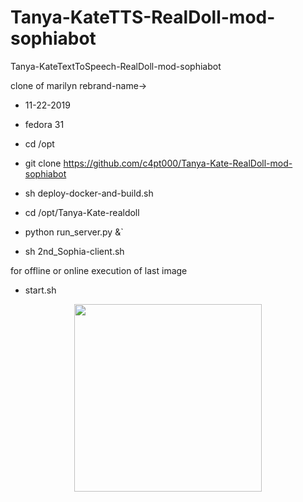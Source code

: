 # Tanya-KateTTS-RealDoll-mod-sophiabot
Tanya-KateTextToSpeech-RealDoll-mod-sophiabot

clone of marilyn rebrand-name->

* 11-22-2019
* fedora 31

* cd /opt

* git clone https://github.com/c4pt000/Tanya-Kate-RealDoll-mod-sophiabot

* sh deploy-docker-and-build.sh

* cd /opt/Tanya-Kate-realdoll

* python run_server.py &`

* sh 2nd_Sophia-client.sh

for offline or online execution of last image
* start.sh 

<p align="center"><img src="https://i.imgur.com/RLgtbsH.png" width="300"></p>

